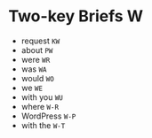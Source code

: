 # Two-key Briefs W

* request `KW`
* about `PW`
* were `WR`
* was `WA`
* would `WO`
* we `WE`
* with you `WU`
* where `W-R`
* WordPress `W-P`
* with the `W-T`
